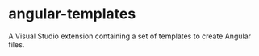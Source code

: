 # angular-templates
A Visual Studio extension containing a set of templates to create Angular files.
